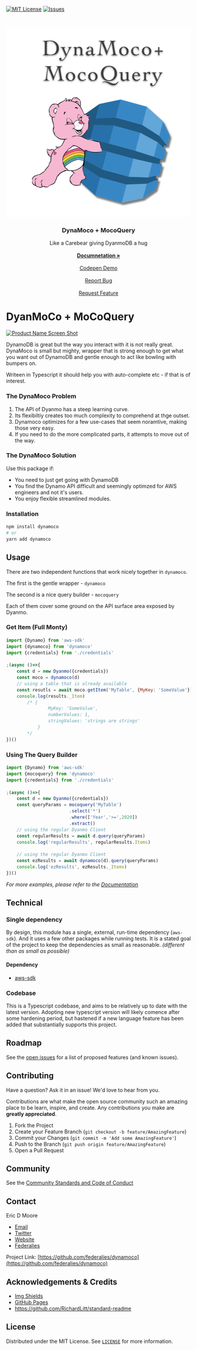 
<!-- PROJECT SHIELDS -->
<!--
*** I'm using markdown "reference style" links for readability.
*** Reference links are enclosed in brackets [ ] instead of parentheses ( ).
*** See the bottom of this document for the declaration of the reference variables
*** for contributors-url, forks-url, etc. This is an optional, concise syntax you may use.
*** https://www.markdownguide.org/basic-syntax/#reference-style-links



[![Forks][forks-shield]][forks-url]
[![Stargazers][stars-shield]][stars-url]
[![LinkedIn][linkedin-shield]][linkedin-url]
[![Contributors][contributors-shield]][contributors-url]
-->

[![MIT License][license-shield]][license-url]
[![Issues][issues-shield]][issues-url]

<!-- PROJECT LOGO -->
<br />
<p align="center">
  <a href="https://github.com/othneildrew/Best-README-Template">
    <img src="images/DynamocoLogo.png" alt="Logo" width="512" height="512"/>
  </a>

  <h3 align="center">DynaMoco + MocoQuery</h3>

  <p align="center">
    Like a Carebear giving DyanmoDB a hug
    <br />
    <br />
    <a href="https://github.com/federalies/dynamoco/wiki/Documentation">
        <strong>Documnetation »</strong>
    </a>
    <br />
    <br />
        <a href="https://github.com/federalies/dynamoco/wiki/Documentation">
        Codepen Demo
        </a>
    <br />
    <br />
        <a href="https://github.com/federalies/dynamoco/issues">
        Report Bug
        </a>
    <br />
    <br />
        <a href="https://github.com/federalies/dynamoco/issues">
        Request Feature
        </a>
  </p>
</p>


DyanMoCo + MoCoQuery
====================

<!-- ABOUT THE PROJECT -->

[![Product Name Screen Shot][product-screenshot]](https://github.com/federalies/dynamoco)

DynamoDB is great but the way you interact with it is not really great. DynaMoco is small but mighty, wrapper that is strong enough to get what you want out of DynamoDB and gentle enough to act like bowling with bumpers on.

Writeen in Typescript it should help you with auto-complete etc - if that is of interest.

### The DynaMoco Problem 

1. The API of Dyanmo has a steep learning curve.
2. Its flexibiltiy creates too much complexity to comprehend at thge outset.
3. Dynamoco optimizes for a few use-cases that seem noramtive, making those very easy.
4. If you need to do the more complicated parts, it attempts to move out of the way.

### The DynaMoco Solution 

Use this package if:

- You need to just get going with DynamoDB
- You find the Dynamo API difficult and seemingly optimzed for AWS engineers and not it's users.
- You enjoy flexible streamlined modules.

<!-- GETTING STARTED -->

### Installation

```sh
npm install dynamoco
# or
yarn add dynamoco
```

<!-- USAGE EXAMPLES -->
## Usage

There are two independent functions that work nicely together in `dynamoco`.

The first is the gentle wrapper - `dynamoco`

The second is a nice query builder - `mocoquery`

Each of them cover some ground on the API surface area exposed by Dyanmo.

### Get Item (Full Monty)

```js
import {Dynamo} from 'aws-sdk'
import {dynamoco} from 'dynamoco'
import {credentials} from './credentials'

;(async ()=>{
    const d = new Dyanmo({credentials})
    const moco = dynamoco(d)
    // using a table that is already available
    const resutls = await moco.getItem('MyTable', {MyKey: 'SomeValue'})
    console.log(results._Item) 
        /* {    
                MyKey: 'SomeValue', 
                numberValues: 1,
                stringValues: 'strings are strings'
            } 
        */
})()
```

### Using The Query Builder

```js
import {Dynamo} from 'aws-sdk'
import {mocoquery} from 'dynamoco'
import {credentials} from './credentials'

;(async ()=>{
    const d = new Dyanmo({credentials})
    const queryParams = mocoquery('MyTable')
                        .select('*')
                        .where(['Year','>=',2020])
                        .extract()
    // using the regular Dyanmo Client 
    const regularResults = await d.query(queryParams)
    console.log('regularResults', regularResults.Items)
    
    // using the regular Dyanmo Client 
    const ezResults = await dynamoco(d).query(queryParams)
    console.log('ezResults', ezResults._Items)
})()
```

_For more examples, please refer to the [Documentation](https://github.com/federalies/dynamoco/wiki/Documentation)_


## Technical

### Single dependency

By design, this module has a single, external, run-time dependency (`aws-sdk`). And it uses a few other packages while running tests. It is a stated goal of the project to keep the dependencies as small as reasonable. _(different than as small as possible)_

#### Dependency

* [aws-sdk](https://docs.aws.amazon.com/AWSJavaScriptSDK/latest/AWS/DynamoDB.html)

### Codebase

This is a Typescript codebase, and aims to be relatively up to date with the latest version. Adopting new typescript version will likely comence after some  hardening period, but hastened if a new language feature has been added that substantially supports this project.

<!-- ROADMAP -->
## Roadmap

See the [open issues](https://github.com/federalies/dynamoco/issues) for a list of proposed features (and known issues).

<!-- CONTRIBUTING -->
## Contributing

Have a question? Ask it in an issue! We'd love to hear from you.

Contributions are what make the open source community such an amazing place to be learn, inspire, and create. Any contributions you make are **greatly appreciated**.

1. Fork the Project
2. Create your Feature Branch (`git checkout -b feature/AmazingFeature`)
3. Commit your Changes (`git commit -m 'Add some AmazingFeature'`)
4. Push to the Branch (`git push origin feature/AmazingFeature`)
5. Open a Pull Request

## Community



<!--
- Slack
- Riot
- Spectrum 
-->

See the [Community Standards and Code of Conduct](./CODE_OF_CONDUCT.md)

<!-- CONTACT -->
## Contact

Eric D Moore

 - [Email](mailto:dynaMoco@filters.email)
 - [Twitter](https://twitter.com/ericdmoore)
 - [Website](https://ericdmoore.com)
 - [Federalies](https://federali.es)


Project Link: [https://github.com/federalies/dynamoco](https://github.com/federalies/dynamoco)


<!-- ACKNOWLEDGEMENTS -->
## Acknowledgements & Credits

* [Img Shields](https://shields.io)
* [GitHub Pages](https://pages.github.com)
* https://github.com/RichardLitt/standard-readme

<!-- * [GitHub Emoji Cheat Sheet](https://www.webpagefx.com/tools/emoji-cheat-sheet) -->

<!-- MARKDOWN LINKS & IMAGES -->
<!-- https://www.markdownguide.org/basic-syntax/#reference-style-links -->
[contributors-shield]: https://img.shields.io/github/contributors/federalies/dynamoco?style=flat-square
[contributors-url]: https://github.com/federalies/dynamoco/graphs/contributors

[forks-shield]: https://img.shields.io/github/forks/federalies/dynamoco?style=flat-square
[forks-url]: https://github.com/federalies/dynamoco/network/members

[stars-shield]: https://img.shields.io/github/stars/federalies/dynamoco?style=flat-square
[stars-url]: https://github.com/federalies/dynamoco/stargazers

[issues-shield]: https://img.shields.io/github/issues/federalies/dynamoco?style=for-the-badge
[issues-url]: https://github.com/federalies/dynamoco/issues

[license-shield]: https://img.shields.io/github/license/federalies/dynamoco?style=for-the-badge
[license-url]: https://github.com/federalies/dynamoco/blob/master/LICENSE

[linkedin-shield]: https://img.shields.io/badge/-LinkedIn-black.svg?style=flat-square&logo=linkedin&colorB=555

[linkedin-url]: https://linkedin.com/in/othneildrew
[product-screenshot]: images/screenshot.png

<!-- LICENSE -->
## License

Distributed under the MIT License. See [`LICENSE`](./LICENSE) for more information.

